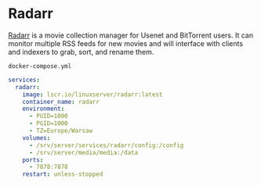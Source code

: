 # Radarr
[Radarr](https://github.com/Radarr/Radarr) is a movie collection manager for Usenet and BitTorrent users. It can monitor multiple RSS feeds for new movies and will interface with clients and indexers to grab, sort, and rename them.

``docker-compose.yml``
```yaml
services:
  radarr:
    image: lscr.io/linuxserver/radarr:latest
    container_name: radarr
    environment:
      - PUID=1000
      - PGID=1000
      - TZ=Europe/Warsaw
    volumes:
      - /srv/server/services/radarr/config:/config
      - /srv/server/media/media:/data
    ports:
      - 7878:7878
    restart: unless-stopped
```